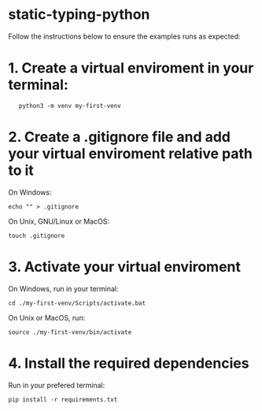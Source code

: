 # static-typing-python

Follow the instructions below to ensure the examples runs as expected:

# 1. Create a virtual enviroment in your terminal: 
```
   python3 -m venv my-first-venv
```

# 2. Create a .gitignore file and add your virtual enviroment relative path to it 

On Windows:
```
echo "" > .gitignore
```

On Unix, GNU/Linux or MacOS:
```
touch .gitignore
```   

# 3. Activate your virtual enviroment

On Windows, run in your terminal:
```
cd ./my-first-venv/Scripts/activate.bat
```

On Unix or MacOS, run:
```
source ./my-first-venv/bin/activate
```

# 4. Install the required dependencies

Run in your prefered terminal:
```
pip install -r requirements.txt
```

